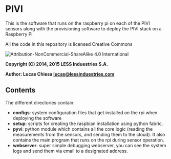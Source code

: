 # PIVI #

This is the software that runs on the raspberry pi on each of the PIVI sensors along with the provisioning software to deploy the PIVI stack on a Raspberry Pi

All the code in this repository is licensed Creative Commons 

![Attribution-NonCommercial-ShareAlike 4.0 International ](https://bitbucket.org/repo/xj5nj8/images/1002571225-88x31.png)

**Copyright (C) 2014, 2015 LESS Induestries S.A.**

**Author: Lucas Chiesa <lucas@lessinduestries.com>**


## Contents ##

The different directories contain:

* **configs**: system configuration files that get installed on the rpi when deploying the software
* **setup**: scripts for creating the raspbian installation using python fabric.
* **pyvi**: python module which contains all the core logic (reading the measurements from the sensors, and sending them to the cloud). It also contains the main program that runs on the rpi during sensor operation.
* **webserver**: super simple debugging webserver, you can see the system logs and send them via email to a designated address.